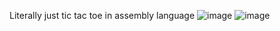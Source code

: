 Literally just tic tac toe in assembly language
![image](https://github.com/JediBoat/Tic-Tac-Toe/assets/121259910/0790fe23-5134-48d6-8b46-7037e113e03a)
![image](https://github.com/JediBoat/Tic-Tac-Toe/assets/121259910/36d41ec9-8566-4acc-850e-ef21ed2eb0a1)

